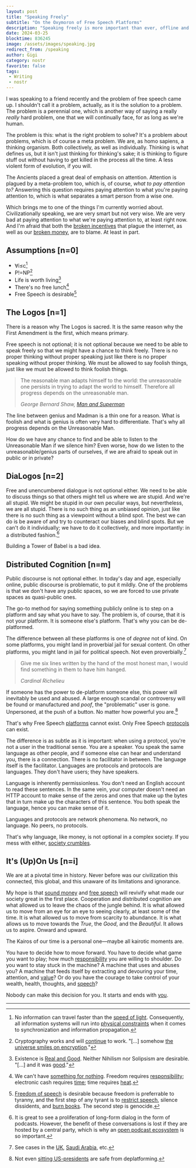 ```yaml
---
layout: post
title: "Speaking Freely"
subtitle: "On the Oxymoron of Free Speech Platforms"
description: "Speaking freely is more important than ever, offline and online."
date: 2024-03-25
blocktime: 836245
image: /assets/images/speaking.jpg
redirect_from: /speaking
author: Gigi
category: nostr
favorite: false
tags:
 - Writing
 - nostr
---
```



I was speaking to a friend recently and the problem of free speech came up. I
shouldn't call it a problem, actually, as it is the solution to a problem. The
problem is a perennial one, which is another way of saying a really _really_
hard problem, one that we will continually face, for as long as we're human.

The problem is this: what is the right problem to solve? It's a problem about
problems, which is of course a meta problem. We are, as homo sapiens, a thinking
organism. Both collectively, as well as individually. Thinking is what defines
us, but it isn't just thinking for thinking's sake; it is thinking to figure
stuff out without having to get killed in the process all the time. A less
violent form of evolution, if you will.

The Ancients placed a great deal of emphasis on attention. Attention is plagued
by a meta-problem too, which is, of course, _what to pay attention to?_
Answering this question requires paying attention to what you're paying
attention to, which is what separates a smart person from a wise one.

Which brings me to one of the things I'm currently worried about.
Civilizationally speaking, we are very smart but not very wise.  We are very bad
at paying attention to what we're paying attention to, at least right now. And
I'm afraid that both the [broken incentives](/vew) that plague the internet, as
well as our [broken money](https://bitcoin-resources.com/books/broken-money),
are to blame. At least in part.

## Assumptions [n=0]

- ∀i≤c[^1]
- P!=NP[^2]
- Life is worth living[^3]
- There's no free lunch[^4]
- Free Speech is desirable[^5]

## The Logos [n=1]

There is a reason why The Logos is sacred. It is the same reason why the First
Amendment is the first, which means primary.

Free speech is not optional; it is not optional because we need to be able to
speak freely so that we might have a chance to think freely. There is no proper
thinking without proper speaking just like there is no proper speaking without
proper thinking. We must be allowed to say foolish things, just like we must be
allowed to think foolish things.

> The reasonable man adapts himself to the world: the unreasonable one persists
> in trying to adapt the world to himself. Therefore all progress depends on the
> unreasonable man.
>
><cite>George Bernard Shaw, [Man and Superman](https://www.goodreads.com/work/quotes/376394)</cite>

The line between genius and Madman is a thin one for a reason. What is foolish
and what is genius is often very hard to differentiate. That's why all progress
depends on the Unreasonable Man.

How do we have any chance to find and be able to listen to the Unreasonable Man
if we silence him? Even worse, how do we listen to the unreasonable/genius parts
of ourselves, if we are afraid to speak out in public or in private?

## DiaLogos [n=2]

Free and unencumbered dialogue is not optional either. We need to be able to
discuss things so that others might tell us where we are stupid. And we're all
stupid. We might be stupid in our own peculiar ways, but nevertheless, we are
all stupid. There is no such thing as an unbiased opinion, just like there is no
such thing as a viewpoint without a blind spot. The best we can do is be aware
of and try to counteract our biases and blind spots. But we can't do it
individually; we have to do it collectively, and more importantly: in a
distributed fashion.[^podcasts]

[^podcasts]: It is great to see a proliferation of long-form dialog in the form of podcasts. However, the benefit of these conversations is lost if they are hosted by a central party, which is why an [open podcast ecosystem](https://newpodcastapps.com) is so important.

Building a Tower of Babel is a bad idea.

## Distributed Cognition [n=m]

Public discourse is not optional either. In today's day and age, especially
online, public discourse is problematic, to put it mildly. One of the problems
is that we don't have any public spaces, so we are forced to use private spaces
as quasi-public ones.

The go-to method for saying something publicly online is to step on a platform
and say what you have to say. The problem is, of course, that it is not your
platform. It is someone else's platform. That's why you can be de-platformed.

The difference between all these platforms is one of _degree_ not of kind. On
some platforms, you might land in proverbial jail for sexual content. On other
platforms, you might land in jail for political speech. Not even proverbially.[^jail]

[^jail]: See cases in the [UK](https://archive.is/OQ1LC), [Saudi Arabia](https://archive.is/co19A), etc.

> Give me six lines written by the hand of the most honest man, I would find
> something in them to have him hanged.
>
><cite>Cardinal Richelieu</cite>

If someone has the power to de-platform someone else, this power will inevitably
be used and abused. A large enough scandal or controversy will be found or
manufactured and _*poof*_, the "problematic" user is gone. Unpersoned, at the
push of a button. No matter how powerful you are.[^trump]

[^trump]: Not even [sitting US-presidents](https://archive.is/0LvLe) are safe from deplatforming.

That's why Free Speech
[platforms](https://twitter.com/dergigi/status/1508217667768963075) cannot
exist. Only Free Speech
[protocols](https://njump.me/nevent1qqsz9fgdac7yvs7z07sx92zf2rkldgnfav2rkce03gdm95efzyfgg4szyphydppzm7m554ecwq4gsgaek2qk32atse2l4t9ks57dpms4mmhfxt5xvet)
can exist.

The difference is as subtle as it is important: when using a protocol, you're
not a user in the traditional sense. You are a speaker. You speak the same
language as other people, and if someone else can hear and understand you, there
is a connection. There is no facilitator in between. The language itself is the
facilitator. Languages are protocols and protocols are languages. They don't
have users; they have speakers.

Language is inherently permissionless. You don't need an English account to read
these sentences. In the same vein, your computer doesn't need an HTTP account to
make sense of the zeros and ones that make up the bytes that in turn make up the
characters of this sentence. You both speak the language, hence you can make
sense of it.

Languages and protocols are network phenomena. No network, no language. No
peers, no protocols.

That's why language, like money, is not optional in a complex society. If you
mess with either, [society
crumbles](https://bitcoin-resources.com/books/when-money-dies).

## It's (Up)On Us [n=i]

We are at a pivotal time in history. Never before was our civilization this
connected, this global, and this unaware of its limitations and ignorance.

My hope is that [sound money](https://bitcoin-resources.com/) and [free
speech](https://nostr-resources.com/) will revivify what made our society great
in the first place. Cooperation and distributed cognition are what allowed us to
leave the chaos of the jungle behind. It is what allowed us to move from an eye
for an eye to seeing clearly, at least some of the time. It is what allowed us
to move from scarcity to abundance. It is what allows us to move towards the
_True_, the _Good_, and the _Beautiful_. It allows us to aspire. Onward and
upward.

The Kairos of our time is a personal one—maybe all kairotic moments are.

You have to decide how to move forward. You have to decide what game you want to
play; how much [responsibility](/responsibility) you are willing to shoulder. Do
you want to stay stuck in the machine? A machine that uses and abuses you? A
machine that feeds itself by extracting and devouring your time, attention, and
[value](/value)? Or do you have the courage to take control of your wealth,
health, thoughts, and [speech](/speech)?

Nobody can make this decision for you.  It starts and ends with [you](https://nostr.org/).

---

[^1]: No information can travel faster than the [speed of light](https://en.wikipedia.org/wiki/Speed_of_light#Upper_limit_on_speeds). Consequently, all information systems will run into [physical constraints](/threads/physical-limits) when it comes to synchronization and information propagation.
[^2]: Cryptography works and will [continue](https://en.wikipedia.org/wiki/P_versus_NP_problem#P_%E2%89%A0_NP) to work. "[...] somehow [the universe smiles on encryption](https://bitcoin-resources.com/books/cypherpunks)."
[^3]: Existence is [Real and Good](https://www.goodreads.com/book/show/40311194). Neither Nihilism nor Solipsism are desirable. "[...] and it was [good](https://en.wikipedia.org/wiki/Life_Is_Worth_Living)."
[^4]: We can't have [something for nothing](https://en.wikipedia.org/wiki/First_law_of_thermodynamics). Freedom requires [responsibility](https://archive.is/U6iJ4); electronic cash requires [time](/time); time requires [heat](/threads/time-requires-heat).
[^5]: [Freedom of speech](https://en.wikipedia.org/wiki/Freedom_of_speech) is desirable because freedom is preferrable to tyranny, and the first step of any tyrant is to [restrict speech](https://bitcoin-resources.com/books/nineteen-eighty-four1984), silence dissidents, and [burn books](https://bitcoin-resources.com/books/fahrenheit451). The second step is genocide.
